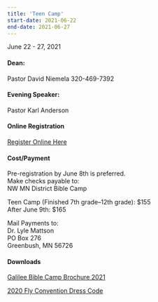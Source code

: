 ```yaml
---
title: 'Teen Camp'
start-date: 2021-06-22
end-date: 2021-06-27
---
```


June 22 - 27, 2021

#### Dean:

Pastor David Niemela 320-469-7392

#### Evening Speaker:

Pastor Karl Anderson

#### Online Registration

[Register Online Here](https://forms.gle/eAuzoFhZHGzAGLdE9)

#### Cost/Payment

Pre-registration by June 8th is preferred.  
Make checks payable to:  
NW MN District Bible Camp

Teen Camp (Finished 7th grade–12th grade): $155  
After June 9th: $165

Mail Payments to:  
Dr. Lyle Mattson  
PO Box 276  
Greenbush, MN 56726

#### Downloads

[Galilee Bible Camp Brochure 2021](/files/galilee-bible-camp-2021-brochure.pdf)

[2020 Fly Convention Dress Code](/files/2019-fly-convention-dress-code.pdf)
